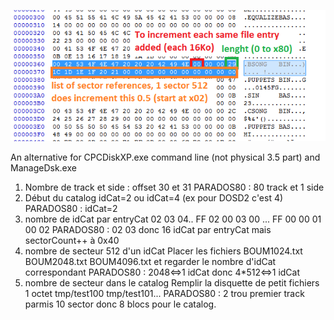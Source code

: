 ![DIRStruct_CPC.png](DIRStruct_CPC.png)

An alternative for CPCDiskXP.exe command line (not physical 3.5 part)
and ManageDsk.exe

1. Nombre de track et side : offset 30 et 31
 PARADOS80 : 80 track et 1 side
2. Début du catalog
 idCat=2 ou idCat=4 (ex pour DOSD2 c'est 4)
 PARADOS80 : idCat=2
3. nombre de idCat par entryCat
 02 03 04.. FF
 02 00 03 00 ... FF 00 00 01 00 02
 PARADOS80 : 02 03 donc 16 idCat par entryCat mais sectorCount++ à 0x40
4. nombre de secteur 512 d'un idCat
 Placer les fichiers BOUM1024.txt BOUM2048.txt BOUM4096.txt et regarder le nombre d'idCat correspondant
 PARADOS80 : 2048<=>1 idCat donc 4*512<=>1 idCat
5. nombre de secteur dans le catalog
 Remplir la disquette de petit fichiers 1 octet tmp/test100 tmp/test101...
 PARADOS80 : 2 trou premier track parmis 10 sector donc 8 blocs pour le catalog.
